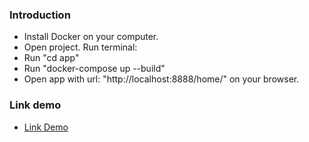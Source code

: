 ### Introduction
* Install Docker on your computer.
* Open project. Run terminal:
* Run "cd app"
* Run "docker-compose up --build"
* Open app with url: "http://localhost:8888/home/" on your browser.
### Link demo
* [Link Demo](https://www.google.com)
  
